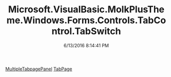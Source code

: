 ﻿---
title: Microsoft.VisualBasic.MolkPlusTheme.Windows.Forms.Controls.TabControl.TabSwitch
date: 6/13/2016 8:14:41 PM
---

[MultipleTabpagePanel](T-Microsoft.VisualBasic.MolkPlusTheme.Windows.Forms.Controls.TabControl.TabSwitch.MultipleTabpagePanel.html)
[TabPage](T-Microsoft.VisualBasic.MolkPlusTheme.Windows.Forms.Controls.TabControl.TabSwitch.TabPage.html)
